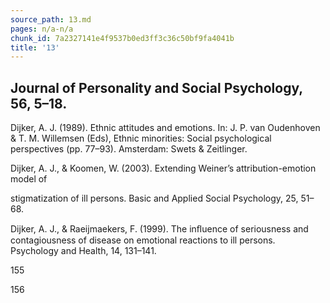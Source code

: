 ```yaml
---
source_path: 13.md
pages: n/a-n/a
chunk_id: 7a2327141e4f9537b0ed3ff3c36c50bf9fa4041b
title: '13'
---
```

## Journal of Personality and Social Psychology, 56, 5–18.

Dijker, A. J. (1989). Ethnic attitudes and emotions. In: J. P. van Oudenhoven & T. M. Willemsen (Eds), Ethnic minorities: Social psychological perspectives (pp. 77–93). Amsterdam: Swets & Zeitlinger.

Dijker, A. J., & Koomen, W. (2003). Extending Weiner’s attribution-emotion model of

stigmatization of ill persons. Basic and Applied Social Psychology, 25, 51–68.

Dijker, A. J., & Raeijmaekers, F. (1999). The inﬂuence of seriousness and contagiousness of disease on emotional reactions to ill persons. Psychology and Health, 14, 131–141.

155

156
